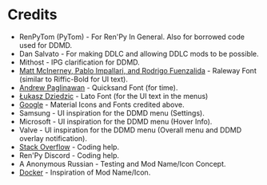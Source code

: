
# Credits

- RenPyTom (PyTom) - For Ren'Py In General. Also for borrowed code used for DDMD.
- Dan Salvato - For making DDLC and allowing DDLC mods to be possible. 
- Mithost - IPG clarification for DDMD.
- [Matt McInerney, Pablo Impallari, and Rodrigo Fuenzalida](https://fonts.google.com/specimen/Raleway?query=Rale) - Raleway Font (similar to Riffic-Bold for UI text).
- [Andrew Paglinawan](https://fonts.google.com/specimen/Quicksand?query=Andrew+Paglinawan) - Quicksand Font (for time).
- [Łukasz Dziedzic](https://fonts.google.com/specimen/Lato?query=%C5%81ukasz+Dziedzic) - Lato Font (for the UI text in the menus)
- [Google](https://fonts.google.com/icons?query=Rale) - Material Icons and Fonts credited above.
- Samsung - UI inspiration for the DDMD menu (Settings).
- Microsoft - UI inspiration for the DDMD menu (Hover Info).
- Valve - UI inspiration for the DDMD menu (Overall menu and DDMD overlay notification).
- [Stack Overflow](https://stackoverflow.com/) - Coding help.
- Ren'Py Discord - Coding help.
- A Anonymous Russian - Testing and Mod Name/Icon Concept.
- [Docker](https://docker.com) - Inspiration of Mod Name/Icon.